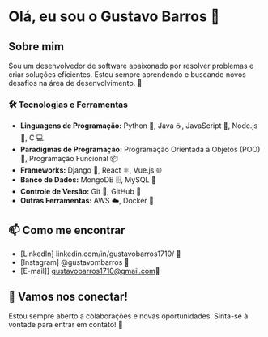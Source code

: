 # Olá, eu sou o Gustavo Barros 👋

## Sobre mim
Sou um desenvolvedor de software apaixonado por resolver problemas e criar soluções eficientes. Estou sempre aprendendo e buscando novos desafios na área de desenvolvimento. 🌱

### 🛠 Tecnologias e Ferramentas
- **Linguagens de Programação:** Python 🐍, Java ☕, JavaScript 📜, Node.js 🚀, C 💻
- **Paradigmas de Programação:** Programação Orientada a Objetos (POO) 🐾, Programação Funcional 📦
- **Frameworks:** Django 🐍, React ⚛️, Vue.js 🌐
- **Banco de Dados:** MongoDB 🗄️, MySQL 🐬
- **Controle de Versão:** Git 🦊, GitHub 🐙
- **Outras Ferramentas:** AWS ☁️, Docker 🐳

## 📫 Como me encontrar
- [LinkedIn] linkedin.com/in/gustavobarros1710/ 💼
- [Instagram] @gustavombarros 📸
- [E-mail]] gustavobarros1710@gmail.com📧

## 🤝 Vamos nos conectar!
Estou sempre aberto a colaborações e novas oportunidades. Sinta-se à vontade para entrar em contato! 💬
